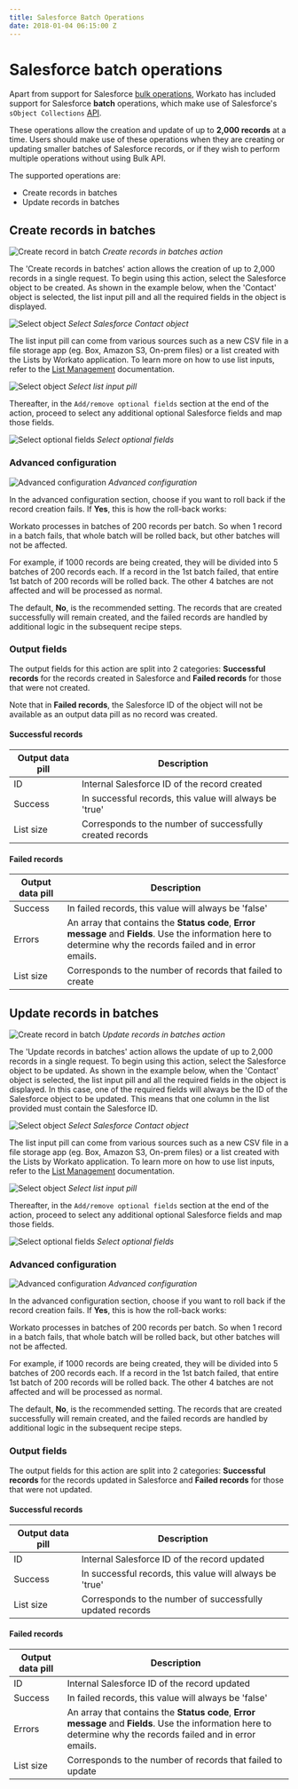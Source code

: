 ```yaml
---
title: Salesforce Batch Operations
date: 2018-01-04 06:15:00 Z
---
```


# Salesforce batch operations

Apart from support for Salesforce [bulk operations](/connectors/salesforce/salesforce-bulk.md), Workato has included support for Salesforce **batch** operations, which make use of Salesforce's `sObject Collections` [API](https://developer.salesforce.com/docs/atlas.en-us.api_rest.meta/api_rest/resources_composite_sobjects_collections.htm).

These operations allow the creation and update of up to **2,000 records** at a time. Users should make use of these operations when they are creating or updating smaller batches of Salesforce records, or if they wish to perform multiple operations without using Bulk API.  

The supported operations are:

  - Create records in batches
  - Update records in batches

## Create records in batches

![Create record in batch](~@img/salesforce-docs/batch-create-action.png)
*Create records in batches action*

The 'Create records in batches' action allows the creation of up to 2,000 records in a single request. To begin using this action, select the Salesforce object to be created. As shown in the example below, when the 'Contact' object is selected, the list input pill and all the required fields in the object is displayed.

![Select object](~@img/salesforce-docs/salesforce-batch-select-object.gif)
*Select Salesforce Contact object*

The list input pill can come from various sources such as a new CSV file in a file storage app (eg. Box, Amazon S3, On-prem files) or a list created with the Lists by Workato application. To learn more on how to use list inputs, refer to the [List Management](/features/list-management.md) documentation.

![Select object](~@img/salesforce-docs/salesforce-batch-select-object.png)
*Select list input pill*

Thereafter, in the `Add/remove optional fields` section at the end of the action, proceed to select any additional optional Salesforce fields and map those fields.

![Select optional fields](~@img/salesforce-docs/batch-select-optional-fields.png)
*Select optional fields*

### Advanced configuration

![Advanced configuration](~@img/salesforce-docs/batch-advanced-config.png)
*Advanced configuration*

In the advanced configuration section, choose if you want to roll back if the record creation fails. If **Yes**, this is how the roll-back works:

Workato processes in batches of 200 records per batch. So when 1 record in a batch fails, that whole batch will be rolled back, but other batches will not be affected.

For example, if 1000 records are being created, they will be divided into 5 batches of 200 records each. If a record in the 1st batch failed, that entire 1st batch of 200 records will be rolled back. The other 4 batches are not affected and will be processed as normal.

The default, **No**, is the recommended setting. The records that are created successfully will remain created, and the failed records are handled by additional logic in the subsequent recipe steps.


### Output fields

The output fields for this action are split into 2 categories: **Successful records** for the records created in Salesforce and **Failed records** for those that were not created.

Note that in **Failed records**, the Salesforce ID of the object will not be available as an output data pill as no record was created.

#### Successful records

| Output data pill | Description |
|------------------|-------------|
| ID | Internal Salesforce ID of the record created |
| Success | In successful records, this value will always be 'true'|
| List size | Corresponds to the number of successfully created records |

#### Failed records

| Output data pill | Description |
|------------------|-------------|
| Success | In failed records, this value will always be 'false'|
| Errors | An array that contains the **Status code**, **Error message** and **Fields**. Use the information here to determine why the records failed and in error emails.
| List size | Corresponds to the number of records that failed to create |


## Update records in batches

![Create record in batch](~@img/salesforce-docs/batch-update-action.png)
*Update records in batches action*

The 'Update records in batches' action allows the update of up to 2,000 records in a single request. To begin using this action, select the Salesforce object to be updated. As shown in the example below, when the 'Contact' object is selected, the list input pill and all the required fields in the object is displayed. In this case, one of the required fields will always be the ID of the Salesforce object to be updated. This means that one column in the list provided must contain the Salesforce ID.

![Select object](~@img/salesforce-docs/salesforce-batch-select-object.gif)
*Select Salesforce Contact object*

The list input pill can come from various sources such as a new CSV file in a file storage app (eg. Box, Amazon S3, On-prem files) or a list created with the Lists by Workato application. To learn more on how to use list inputs, refer to the [List Management](/features/list-management.md) documentation.

![Select object](~@img/salesforce-docs/salesforce-batch-select-object.png)
*Select list input pill*

Thereafter, in the `Add/remove optional fields` section at the end of the action, proceed to select any additional optional Salesforce fields and map those fields.

![Select optional fields](~@img/salesforce-docs/batch-select-optional-fields.png)
*Select optional fields*

### Advanced configuration

![Advanced configuration](~@img/salesforce-docs/batch-advanced-config.png)
*Advanced configuration*

In the advanced configuration section, choose if you want to roll back if the record creation fails. If **Yes**, this is how the roll-back works:

Workato processes in batches of 200 records per batch. So when 1 record in a batch fails, that whole batch will be rolled back, but other batches will not be affected.

For example, if 1000 records are being created, they will be divided into 5 batches of 200 records each. If a record in the 1st batch failed, that entire 1st batch of 200 records will be rolled back. The other 4 batches are not affected and will be processed as normal.

The default, **No**, is the recommended setting. The records that are created successfully will remain created, and the failed records are handled by additional logic in the subsequent recipe steps.

### Output fields

The output fields for this action are split into 2 categories: **Successful records** for the records updated in Salesforce and **Failed records** for those that were not updated.

#### Successful records

| Output data pill | Description |
|------------------|-------------|
| ID | Internal Salesforce ID of the record updated |
| Success | In successful records, this value will always be 'true'|
| List size | Corresponds to the number of successfully updated records |

#### Failed records

| Output data pill | Description |
|------------------|-------------|
| ID | Internal Salesforce ID of the record updated |
| Success | In failed records, this value will always be 'false'|
| Errors | An array that contains the **Status code**, **Error message** and **Fields**. Use the information here to determine why the records failed and in error emails.
| List size | Corresponds to the number of records that failed to update |
